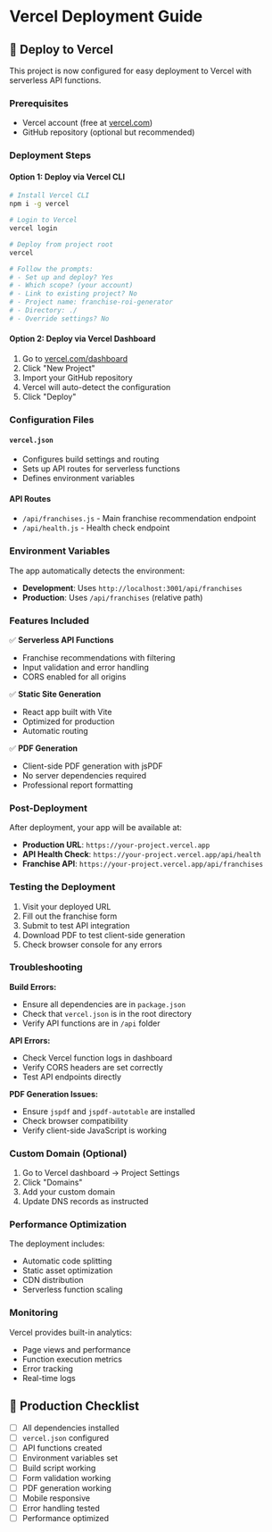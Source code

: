 # Vercel Deployment Guide

## 🚀 Deploy to Vercel

This project is now configured for easy deployment to Vercel with serverless API functions.

### Prerequisites
- Vercel account (free at [vercel.com](https://vercel.com))
- GitHub repository (optional but recommended)

### Deployment Steps

#### Option 1: Deploy via Vercel CLI
```bash
# Install Vercel CLI
npm i -g vercel

# Login to Vercel
vercel login

# Deploy from project root
vercel

# Follow the prompts:
# - Set up and deploy? Yes
# - Which scope? (your account)
# - Link to existing project? No
# - Project name: franchise-roi-generator
# - Directory: ./
# - Override settings? No
```

#### Option 2: Deploy via Vercel Dashboard
1. Go to [vercel.com/dashboard](https://vercel.com/dashboard)
2. Click "New Project"
3. Import your GitHub repository
4. Vercel will auto-detect the configuration
5. Click "Deploy"

### Configuration Files

#### `vercel.json`
- Configures build settings and routing
- Sets up API routes for serverless functions
- Defines environment variables

#### API Routes
- `/api/franchises.js` - Main franchise recommendation endpoint
- `/api/health.js` - Health check endpoint

### Environment Variables

The app automatically detects the environment:
- **Development**: Uses `http://localhost:3001/api/franchises`
- **Production**: Uses `/api/franchises` (relative path)

### Features Included

✅ **Serverless API Functions**
- Franchise recommendations with filtering
- Input validation and error handling
- CORS enabled for all origins

✅ **Static Site Generation**
- React app built with Vite
- Optimized for production
- Automatic routing

✅ **PDF Generation**
- Client-side PDF generation with jsPDF
- No server dependencies required
- Professional report formatting

### Post-Deployment

After deployment, your app will be available at:
- **Production URL**: `https://your-project.vercel.app`
- **API Health Check**: `https://your-project.vercel.app/api/health`
- **Franchise API**: `https://your-project.vercel.app/api/franchises`

### Testing the Deployment

1. Visit your deployed URL
2. Fill out the franchise form
3. Submit to test API integration
4. Download PDF to test client-side generation
5. Check browser console for any errors

### Troubleshooting

**Build Errors:**
- Ensure all dependencies are in `package.json`
- Check that `vercel.json` is in the root directory
- Verify API functions are in `/api` folder

**API Errors:**
- Check Vercel function logs in dashboard
- Verify CORS headers are set correctly
- Test API endpoints directly

**PDF Generation Issues:**
- Ensure `jspdf` and `jspdf-autotable` are installed
- Check browser compatibility
- Verify client-side JavaScript is working

### Custom Domain (Optional)

1. Go to Vercel dashboard → Project Settings
2. Click "Domains"
3. Add your custom domain
4. Update DNS records as instructed

### Performance Optimization

The deployment includes:
- Automatic code splitting
- Static asset optimization
- CDN distribution
- Serverless function scaling

### Monitoring

Vercel provides built-in analytics:
- Page views and performance
- Function execution metrics
- Error tracking
- Real-time logs

## 🎯 Production Checklist

- [ ] All dependencies installed
- [ ] `vercel.json` configured
- [ ] API functions created
- [ ] Environment variables set
- [ ] Build script working
- [ ] Form validation working
- [ ] PDF generation working
- [ ] Mobile responsive
- [ ] Error handling tested
- [ ] Performance optimized
